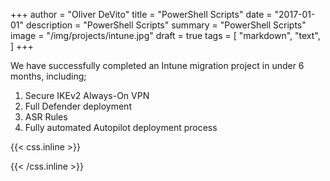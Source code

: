 +++
author = "Oliver DeVito"
title = "PowerShell Scripts"
date = "2017-01-01"
description = "PowerShell Scripts"
summary = "PowerShell Scripts"
image = "/img/projects/intune.jpg"
draft = true
tags = [
    "markdown",
    "text",
]
+++

We have successfully completed an Intune migration project in under 6 months, including;

1. Secure IKEv2 Always-On VPN
2. Full Defender deployment
3. ASR Rules
4. Fully automated Autopilot deployment process


{{< css.inline >}}
<style>
.canon { background: white; width: 100%; height: auto; }
</style>
{{< /css.inline >}}
